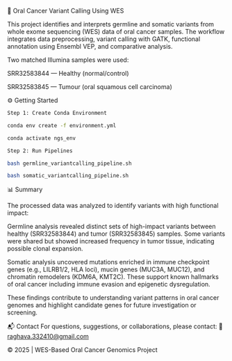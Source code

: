 🧬 Oral Cancer Variant Calling Using WES

This project identifies and interprets germline and somatic variants from whole exome sequencing (WES) data of oral cancer samples. The workflow integrates data preprocessing, variant calling with GATK, functional annotation using Ensembl VEP, and comparative analysis.

Two matched Illumina samples were used:

SRR32583844 — Healthy (normal/control)

SRR32583845 — Tumour (oral squamous cell carcinoma)

⚙️ Getting Started
```bash
Step 1: Create Conda Environment

conda env create -f environment.yml

conda activate ngs_env

Step 2: Run Pipelines

bash germline_variantcalling_pipeline.sh

bash somatic_variantcalling_pipeline.sh
```

📊 Summary

The processed data was analyzed to identify variants with high functional impact:

Germline analysis revealed distinct sets of high-impact variants between healthy (SRR32583844) and tumor (SRR32583845) samples. Some variants were shared but showed increased frequency in tumor tissue, indicating possible clonal expansion.

Somatic analysis uncovered mutations enriched in immune checkpoint genes (e.g., LILRB1/2, HLA loci), mucin genes (MUC3A, MUC12), and chromatin remodelers (KDM6A, KMT2C). These support known hallmarks of oral cancer including immune evasion and epigenetic dysregulation.

These findings contribute to understanding variant patterns in oral cancer genomes and highlight candidate genes for future investigation or screening.

📬 Contact
For questions, suggestions, or collaborations, please contact:
📧 raghava.332410@gmail.com

© 2025 | WES-Based Oral Cancer Genomics Project
